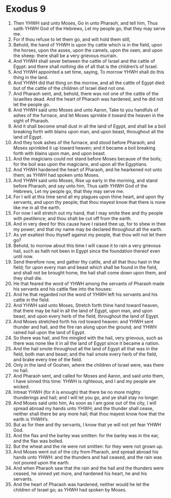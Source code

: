 ﻿# Exodus 9
1. Then YHWH said unto Moses, Go in unto Pharaoh, and tell him, Thus saith YHWH God of the Hebrews, Let my people go, that they may serve me. 
2. For if thou refuse to let them go, and wilt hold them still, 
3. Behold, the hand of YHWH is upon thy cattle which is in the field, upon the horses, upon the asses, upon the camels, upon the oxen, and upon the sheep: there shall be a very grievous murrain. 
4. And YHWH shall sever between the cattle of Israel and the cattle of Egypt: and there shall nothing die of all that is the children’s of Israel. 
5. And YHWH appointed a set time, saying, To morrow YHWH shall do this thing in the land. 
6. And YHWH did that thing on the morrow, and all the cattle of Egypt died: but of the cattle of the children of Israel died not one. 
7. And Pharaoh sent, and, behold, there was not one of the cattle of the Israelites dead. And the heart of Pharaoh was hardened, and he did not let the people go. 
8.  And YHWH said unto Moses and unto Aaron, Take to you handfuls of ashes of the furnace, and let Moses sprinkle it toward the heaven in the sight of Pharaoh. 
9. And it shall become small dust in all the land of Egypt, and shall be a boil breaking forth with blains upon man, and upon beast, throughout all the land of Egypt. 
10. And they took ashes of the furnace, and stood before Pharaoh; and Moses sprinkled it up toward heaven; and it became a boil breaking forth with blains upon man, and upon beast. 
11. And the magicians could not stand before Moses because of the boils; for the boil was upon the magicians, and upon all the Egyptians. 
12. And YHWH hardened the heart of Pharaoh, and he hearkened not unto them; as YHWH had spoken unto Moses. 
13.  And YHWH said unto Moses, Rise up early in the morning, and stand before Pharaoh, and say unto him, Thus saith YHWH God of the Hebrews, Let my people go, that they may serve me. 
14. For I will at this time send all my plagues upon thine heart, and upon thy servants, and upon thy people; that thou mayest know that there is none like me in all the earth. 
15. For now I will stretch out my hand, that I may smite thee and thy people with pestilence; and thou shalt be cut off from the earth. 
16. And in very deed for this cause have I raised thee up, for to shew in thee my power; and that my name may be declared throughout all the earth. 
17. As yet exaltest thou thyself against my people, that thou wilt not let them go? 
18. Behold, to morrow about this time I will cause it to rain a very grievous hail, such as hath not been in Egypt since the foundation thereof even until now. 
19. Send therefore now, and gather thy cattle, and all that thou hast in the field; for upon every man and beast which shall be found in the field, and shall not be brought home, the hail shall come down upon them, and they shall die. 
20. He that feared the word of YHWH among the servants of Pharaoh made his servants and his cattle flee into the houses: 
21. And he that regarded not the word of YHWH left his servants and his cattle in the field. 
22.  And YHWH said unto Moses, Stretch forth thine hand toward heaven, that there may be hail in all the land of Egypt, upon man, and upon beast, and upon every herb of the field, throughout the land of Egypt. 
23. And Moses stretched forth his rod toward heaven: and YHWH sent thunder and hail, and the fire ran along upon the ground; and YHWH rained hail upon the land of Egypt. 
24. So there was hail, and fire mingled with the hail, very grievous, such as there was none like it in all the land of Egypt since it became a nation. 
25. And the hail smote throughout all the land of Egypt all that was in the field, both man and beast; and the hail smote every herb of the field, and brake every tree of the field. 
26. Only in the land of Goshen, where the children of Israel were, was there no hail. 
27.  And Pharaoh sent, and called for Moses and Aaron, and said unto them, I have sinned this time: YHWH is righteous, and I and my people are wicked. 
28. Intreat YHWH (for it is enough) that there be no more mighty thunderings and hail; and I will let you go, and ye shall stay no longer. 
29. And Moses said unto him, As soon as I am gone out of the city, I will spread abroad my hands unto YHWH; and the thunder shall cease, neither shall there be any more hail; that thou mayest know how that the earth is YHWH’s. 
30. But as for thee and thy servants, I know that ye will not yet fear YHWH God. 
31. And the flax and the barley was smitten: for the barley was in the ear, and the flax was bolled. 
32. But the wheat and the rie were not smitten: for they were not grown up. 
33. And Moses went out of the city from Pharaoh, and spread abroad his hands unto YHWH: and the thunders and hail ceased, and the rain was not poured upon the earth. 
34. And when Pharaoh saw that the rain and the hail and the thunders were ceased, he sinned yet more, and hardened his heart, he and his servants. 
35. And the heart of Pharaoh was hardened, neither would he let the children of Israel go; as YHWH had spoken by Moses. 
